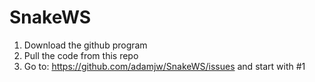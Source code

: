 SnakeWS
=======
1. Download the github program
2. Pull the code from this repo
3. Go to: https://github.com/adamjw/SnakeWS/issues and start with #1